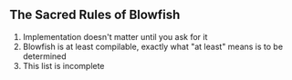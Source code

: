 The Sacred Rules of Blowfish
----------------------------

 1. Implementation doesn't matter until you ask for it
 2. Blowfish is at least compilable, exactly what "at least" means is to be determined
 3. This list is incomplete
